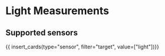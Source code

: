 # Light Measurements


## Supported sensors

{{ insert_cards(type="sensor", filter="target", value=["light"])}}
